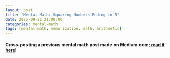 ```yaml
---
layout: post
title: "Mental Math: Squaring Numbers Ending in 5"
date: 2025-09-21 21:00:00
categories: mental-math
tags: [mental-math, memorization, math, arithmetic]
---
```


#### Cross-posting a previous mental math post made on Medium.com; [read it here](https://medium.com/@ariessunfeld/mental-math-tip-squaring-numbers-ending-in-5-33290c73d004)!


<!-- {% include link_card.html
   url="https://medium.com/@ariessunfeld/mental-math-tip-squaring-numbers-ending-in-5-33290c73d004"
   title="Mental Math Tip: Squaring Numbers Ending in 5"
   desc="Thumbnail image for article"
   img="https://miro.medium.com/v2/resize:fit:1027/1*8dr6-e2Ep5q9Gyb4qPy_Lg.png"
   site="medium.com"
   size="sm" %}   {# sizes: sm | (default) | lg #} -->

<!-- {% include link_card.html
   url="https://medium.com/@ariessunfeld/mental-math-tip-squaring-numbers-ending-in-5-33290c73d004"
   title="Mental Math Tip: Squaring Numbers Ending in 5"
   img="/assets/images/previews/mental-math-squaring-ending-in-5.webp"
   site="medium.com"
   size="sm" %} -->
